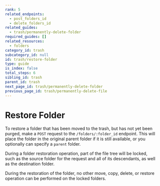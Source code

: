 ```yaml
---
rank: 5
related_endpoints:
  - post_folders_id
  - delete_folders_id
related_guides:
  - trash/permanently-delete-folder
required_guides: []
related_resources:
  - folders
category_id: trash
subcategory_id: null
id: trash/restore-folder
type: guide
is_index: false
total_steps: 6
sibling_id: trash
parent_id: trash
next_page_id: trash/permanently-delete-folder
previous_page_id: trash/permanently-delete-file
---
```


# Restore Folder

To restore a folder that has been moved to the trash, but has not yet been
purged, make a `POST` request to the `/folders/:folder_id` endpoint. This will
place the folder in the original parent folder if it is still available, or you
optionally can specify a `parent` folder.

<Samples id='post_folders_id' >

</Samples>

<Message warning>

During a folder restoration operation, part of the file tree will be locked,
such as the source folder for the request and all of its descendants, as
well as the destination folder.

During the restoration of the folder, no other move, copy, delete, or
restore operation can be performed on the locked folders.

</Message>

